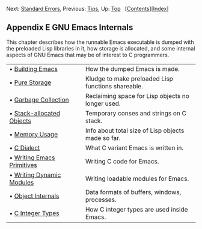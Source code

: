 

Next: [Standard Errors](Standard-Errors.html), Previous: [Tips](Tips.html), Up: [Top](index.html)   \[[Contents](index.html#SEC_Contents "Table of contents")]\[[Index](Index.html "Index")]

## Appendix E GNU Emacs Internals

This chapter describes how the runnable Emacs executable is dumped with the preloaded Lisp libraries in it, how storage is allocated, and some internal aspects of GNU Emacs that may be of interest to C programmers.

|                                                               |    |                                                    |
| :------------------------------------------------------------ | -- | :------------------------------------------------- |
| • [Building Emacs](Building-Emacs.html)                       |    | How the dumped Emacs is made.                      |
| • [Pure Storage](Pure-Storage.html)                           |    | Kludge to make preloaded Lisp functions shareable. |
| • [Garbage Collection](Garbage-Collection.html)               |    | Reclaiming space for Lisp objects no longer used.  |
| • [Stack-allocated Objects](Stack_002dallocated-Objects.html) |    | Temporary conses and strings on C stack.           |
| • [Memory Usage](Memory-Usage.html)                           |    | Info about total size of Lisp objects made so far. |
| • [C Dialect](C-Dialect.html)                                 |    | What C variant Emacs is written in.                |
| • [Writing Emacs Primitives](Writing-Emacs-Primitives.html)   |    | Writing C code for Emacs.                          |
| • [Writing Dynamic Modules](Writing-Dynamic-Modules.html)     |    | Writing loadable modules for Emacs.                |
| • [Object Internals](Object-Internals.html)                   |    | Data formats of buffers, windows, processes.       |
| • [C Integer Types](C-Integer-Types.html)                     |    | How C integer types are used inside Emacs.         |
